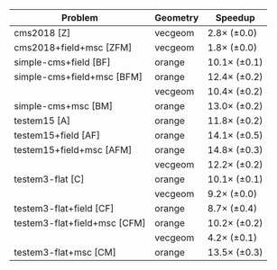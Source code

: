 | Problem                      | Geometry |      Speedup |
| ---------------------------- | -------- | ------------ |
| cms2018 [Z]                  | vecgeom  |  2.8× (±0.0) |
| cms2018+field+msc [ZFM]      | vecgeom  |  1.8× (±0.0) |
| simple-cms+field [BF]        | orange   | 10.1× (±0.1) |
| simple-cms+field+msc [BFM]   | orange   | 12.4× (±0.2) |
|                              | vecgeom  | 10.4× (±0.2) |
| simple-cms+msc [BM]          | orange   | 13.0× (±0.2) |
| testem15 [A]                 | orange   | 11.8× (±0.2) |
| testem15+field [AF]          | orange   | 14.1× (±0.5) |
| testem15+field+msc [AFM]     | orange   | 14.8× (±0.3) |
|                              | vecgeom  | 12.2× (±0.2) |
| testem3-flat [C]             | orange   | 10.1× (±0.1) |
|                              | vecgeom  |  9.2× (±0.0) |
| testem3-flat+field [CF]      | orange   |  8.7× (±0.4) |
| testem3-flat+field+msc [CFM] | orange   | 10.2× (±0.2) |
|                              | vecgeom  |  4.2× (±0.1) |
| testem3-flat+msc [CM]        | orange   | 13.5× (±0.3) |
